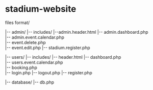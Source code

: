 # stadium-website

files format/

|-- admin/
        |-- includes/
                |--admin.header.html
        |-- admin.dashboard.php  
        |-- admin.event.calendar.php  
        |-- event.delete.php  
        |-- event.edit.php
        |-- stadium.register.php


|-- users/
        |-- includes/
                |-- header.html
        |-- dashboard.php  
        |-- users.event.calendar.php  
        |-- booking.php  
        |-- login.php
        |-- logout.php
        |-- register.php


|-- database/
        |-- db.php

        
